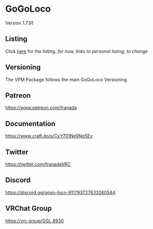 # GoGoLoco

Version 1.7.91

## Listing

Click [here](https://alexandre-belhomme.github.io/goloco) for the listing.
*for now, links to personal listing, to change*

## Versioning

The VPM Package follows the main GoGoLoco Versioning.

## Patreon

<https://www.patreon.com/franada>

## Documentation

<https://www.craft.do/s/CxY701Ne9Ng5Ev>

## Twitter

<https://twitter.com/franadaVRC>

## Discord

<https://discord.gg/gogo-loco-911793727633260544>

## VRChat Group

<https://vrc.group/GGL.8930>
